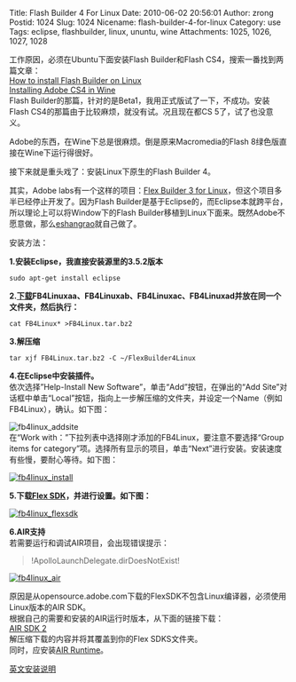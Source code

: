 Title: Flash Builder 4 For Linux
Date: 2010-06-02 20:56:01
Author: zrong
Postid: 1024
Slug: 1024
Nicename: flash-builder-4-for-linux
Category: use
Tags: eclipse, flashbuilder, linux, ununtu, wine
Attachments: 1025, 1026, 1027, 1028

工作原因，必须在Ubuntu下面安装Flash Builder和Flash
CS4，搜索一番找到两篇文章：  
[How to install Flash Builder on
Linux](http://diariolinux.com/2009/06/22/how-to-install-flash-builder-on-linux/)  
[Installing Adobe CS4 in
Wine](http://www.sucka.net/2009/08/installing-adobe-cs4-in-wine/)  
Flash
Builder的那篇，针对的是Beta1，我用正式版试了一下，不成功。安装Flash
CS4的那篇由于比较麻烦，就没有试。况且现在都CS 5了，试了也没意义。

Adobe的东西，在Wine下总是很麻烦。倒是原来Macromedia的Flash
8绿色版直接在Wine下运行得很好。<!--more-->

接下来就是重头戏了：安装Linux下原生的Flash Builder 4。

其实，Adobe labs有一个这样的项目：[Flex Builder 3 for
Linux](http://labs.adobe.com/technologies/flex/flexbuilder_linux/)，但这个项目多半已经停止开发了。因为Flash
Builder是基于Eclipse的，而Eclipse本就跨平台，所以理论上可以将Window下的Flash
Builder移植到Linux下面来。既然Adobe不愿意做，那么[eshangrao](http://blog.aixigua.com/)就自己做了。

安装方法：

**1.安装Eclipse，我直接安装源里的3.5.2版本**

    sudo apt-get install eclipse

**2.[下载](http://code.google.com/p/fb4linux/downloads/list)FB4Linuxaa、FB4Linuxab、FB4Linuxac、FB4Linuxad并放在同一个文件夹，然后执行：**

    cat FB4Linux* >FB4Linux.tar.bz2

**3.解压缩**

    tar xjf FB4Linux.tar.bz2 -C ~/FlexBuilder4Linux

**4.在Eclipse中安装插件。**  
依次选择”Help-Install New Software”，单击“Add”按钮，在弹出的“Add
Site”对话框中单击“Local”按钮，指向上一步解压缩的文件夹，并设定一个Name（例如FB4Linux），确认。如下图：  

![](http://zengrong.net/wp-content/uploads/2010/06/fb4linux_addsite.png "fb4linux_addsite")  
在“Work with：”下拉列表中选择刚才添加的FB4Linux，要注意不要选择“Group
items for
category”项。选择所有显示的项目，单击“Next”进行安装。安装速度有些慢，要耐心等待。如下图：  

[![](/wp-content/uploads/2010/06/fb4linux_install-300x279.png "fb4linux_install")](/wp-content/uploads/2010/06/fb4linux_install.png)

**5.下载[Flex
SDK](http://opensource.adobe.com/wiki/display/flexsdk/Flex+SDK)，并进行设置。如下图：**  

[![](/wp-content/uploads/2010/06/fb4linux_flexsdk-300x240.png "fb4linux_flexsdk")](/wp-content/uploads/2010/06/fb4linux_flexsdk.png)

**6.AIR支持**  
若需要运行和调试AIR项目，会出现错误提示：  

> !ApolloLaunchDelegate.dirDoesNotExist!
> </p>

[![](/wp-content/uploads/2010/06/fb4linux_air-300x177.png "fb4linux_air")](/wp-content/uploads/2010/06/fb4linux_air.png)  

原因是从opensource.adobe.com下载的FlexSDK不包含Linux编译器，必须使用Linux版本的AIR
SDK。  
根据自己的需要和安装的AIR运行时版本，从下面的链接下载：  
[AIR SDK
2](http://www.adobe.com/cfusion/entitlement/index.cfm?e=airsdk)  
解压缩下载的内容并将其覆盖到你的Flex SDKS文件夹。  
同时，应安装[AIR Runtime](http://get.adobe.com/cn/air/)。

[英文安装说明](http://code.google.com/p/fb4linux/wiki/HowToInstall)

